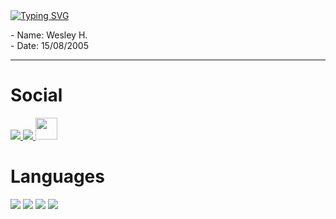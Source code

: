 <div>
    <a href="https://git.io/typing-svg"><img align="center" src="https://readme-typing-svg.demolab.com?font=Anta&duration=2500&pause=900&color=F7F7F7&random=false&width=435&lines=Welcome+to+My+Github;My+name+is+Wesley+H.;+Also+known+as+MrWest+;%3AD" alt="Typing SVG" /></a>
  
  <p>
    - Name: Wesley H.
    <br>
    - Date: 15/08/2005
    <br>
    
  </p>
</div>

<hr>

# Social 
<a href="https://www.youtube.com/@MrWest"> <img src="https://img.shields.io/badge/YouTube-FF0000?style=for-the-badge&logo=youtube&logoColor=white" /> </a>
<a href="https://open.spotify.com/playlist/6zEm43E42itMbHlyjq1aep?si=65a73fced207448e"> <img src="https://img.shields.io/badge/Spotify-1ED760?&style=for-the-badge&logo=spotify&logoColor=white" /> </a>
<a href="https://twitter.com/mistowest"> <img width="35px" src="https://toppng.com/uploads/preview/twitter-x-new-logo-icon-png-11692480121koxvq54was.webp" /> </a>

# Languages
<img src="https://img.shields.io/badge/Python-3776AB?style=for-the-badge&logo=python&logoColor=white" /> <img src="https://img.shields.io/badge/Lua-2C2D72?style=for-the-badge&logo=lua&logoColor=white"/>
<img src="https://img.shields.io/badge/C%2B%2B-00599C?style=for-the-badge&logo=c%2B%2B&logoColor=white" />
<img src="https://img.shields.io/badge/Java-ED8B00?style=for-the-badge&logo=java&logoColor=white" />
